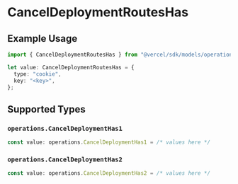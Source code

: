# CancelDeploymentRoutesHas

## Example Usage

```typescript
import { CancelDeploymentRoutesHas } from "@vercel/sdk/models/operations/canceldeployment.js";

let value: CancelDeploymentRoutesHas = {
  type: "cookie",
  key: "<key>",
};
```

## Supported Types

### `operations.CancelDeploymentHas1`

```typescript
const value: operations.CancelDeploymentHas1 = /* values here */
```

### `operations.CancelDeploymentHas2`

```typescript
const value: operations.CancelDeploymentHas2 = /* values here */
```

